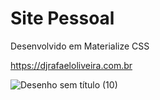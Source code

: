 # Site Pessoal

Desenvolvido em Materialize CSS

https://djrafaeloliveira.com.br

![Desenho sem título (10)](https://user-images.githubusercontent.com/62727982/221904336-a0940239-cdce-4a57-9558-c9313d87a29e.png)
